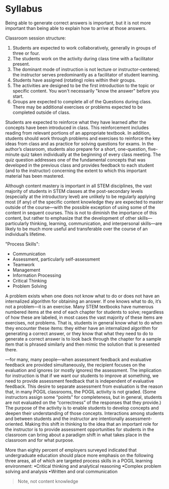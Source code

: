# Syllabus 

Being able to generate correct answers is important, but it is not more important than being
able to explain how to arrive at those answers.


Classroom session structure:
1. Students are expected to work collaboratively, generally in groups of three or four.
2. The students work on the activity during class time with a facilitator present.
3.  The dominant mode of instruction is not lecture or instructor-centered; the instructor
serves predominantly as a facilitator of student learning.
4. Students have assigned (rotating) roles within their groups.
5. The activities are designed to be the first introduction to the topic or specific content. You won't necessarily "know the answer" before you start. 
6. Groups are expected to complete all of the Questions during class. There may be additional exercises or problems expected to be completed outside of class.

Students are
expected to reinforce what they have learned after the concepts have been introduced in class.
This reinforcement includes reading from relevant portions of an appropriate textbook. In
addition, students should work through problems and exercises to reinforce the key ideas
from class and as practice for solving questions for exams. In the author’s classroom, students
also prepare for a short, one-question, five-minute quiz taken individually at the beginning of
every class meeting. The quiz question addresses one of the fundamental concepts that was
developed in the previous class and provides feedback to each student (and to the instructor)
concerning the extent to which this important material has been mastered. 

Although content mastery is important in all STEM disciplines, the vast majority of students
in STEM classes at the post-secondary levels (especially at the introductory
level) are unlikely to be regularly applying most (if any) of the specific content knowledge
they are expected to master outside of the course—with the possible exception of using some
of the content in sequent courses. This is not to diminish the importance of this content, but
rather to emphasize that the development of other skills—particularly thinking, learning,
communication, and interpersonal skills—are likely to be much more useful and transferable
over the course of an individual’s lifetime.


"Process Skills":
- Communication
- Assessment, particularly self-assessment
- Teamwork
- Management
- Information Processing
- Critical Thinking
- Problem Solving

A problem exists when one does not know what to do or does not have an internalized
algorithm for obtaining an answer. If one knows what to do, it’s not a problem—it is an
exercise. Many STEM textbooks have numerous numbered items at the end of each chapter
for students to solve; regardless of how these are labeled, in most cases the vast majority of
these items are exercises, not problems. That is, students in general know what to do when
they encounter these items: they either have an internalized algorithm for generating a
correct answer, or they know that what they need to do to generate a correct answer is to look
back through the chapter for a sample item that is phrased similarly and then mimic the
solution that is presented there.

—for many,
many people—when assessment feedback and evaluative feedback are provided
simultaneously, the recipient focuses on the evaluation and ignores (or mostly ignores) the
assessment. The implication for instruction is that if we want our students to improve at
something, we need to provide assessment feedback that is independent of evaluative
feedback. This desire to separate assessment from evaluation is the reason that, in many
POGIL classrooms, the POGIL activity is not graded. (Some instructors assign some “points”
for completeness, but in general, students are not evaluated on the “correctness” of the
responses that they provide.) The purpose of the activity is to enable students to develop
concepts and deepen their understanding of those concepts. Interactions among students and
between students and the instructor are intentionally assessment-oriented. Making this shift
in thinking to the idea that an important role for the instructor is to provide assessment
opportunities for students in the classroom can bring about a paradigm shift in what takes
place in the classroom and for what purpose.

More than eighty percent
of employers surveyed indicated that undergraduate education should place more emphasis
on the following three areas, all of which are targeted process skills in a POGIL learning
environment:
•Critical thinking and analytical reasoning
•Complex problem solving and analysis
•Written and oral communication

> Note, not content knowledge